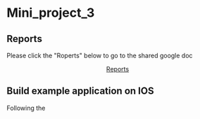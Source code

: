 # Mini_project_3

## Reports

Please click the "Roperts" below to go to the shared google doc
<p align="center">
  <a href="https://docs.google.com/document/d/18MlJEuFiBR3vO3u7bEP88UcVBsp8N8tO9GaoLmCol0k/edit?usp=sharing">Reports</a>
</p>

## Build example application on IOS

Following the <a href="https://developer.apple.com/library/archive/referencelibrary/GettingStarted/DevelopiOSAppsSwift/">
